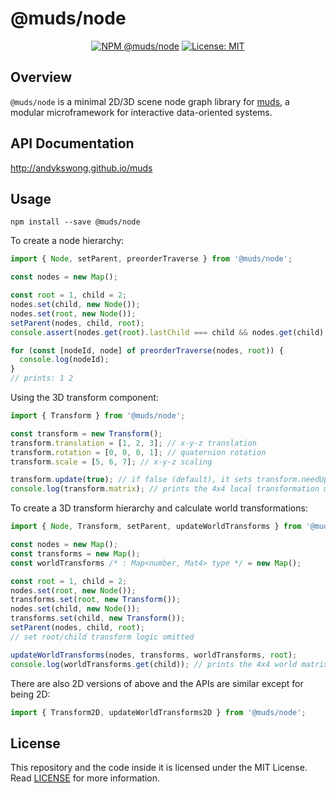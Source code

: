# @muds/node
<p align="center">
  <a href="https://www.npmjs.com/package/@muds/node"><img src="https://img.shields.io/npm/v/@muds/node?label=@muds/node" alt="NPM @muds/node" /></a>
  <a href="./LICENSE"><img src="https://img.shields.io/badge/License-MIT-yellow.svg" alt="License: MIT" /></a>
</p>

## Overview
`@muds/node` is a minimal 2D/3D scene node graph library for [muds](https://github.com/andykswong/muds), a modular microframework for interactive data-oriented systems.

## API Documentation
http://andykswong.github.io/muds

## Usage
```shell
npm install --save @muds/node
```

To create a node hierarchy:
```javascript
import { Node, setParent, preorderTraverse } from '@muds/node';

const nodes = new Map();

const root = 1, child = 2;
nodes.set(child, new Node());
nodes.set(root, new Node());
setParent(nodes, child, root);
console.assert(nodes.get(root).lastChild === child && nodes.get(child).parent === root);

for (const [nodeId, node] of preorderTraverse(nodes, root)) {
  console.log(nodeId);
}
// prints: 1 2
```


Using the 3D transform component:
```javascript
import { Transform } from '@muds/node';

const transform = new Transform();
transform.translation = [1, 2, 3]; // x-y-z translation
transform.rotation = [0, 0, 0, 1]; // quaternion rotation
transform.scale = [5, 6, 7]; // x-y-z scaling

transform.update(true); // if false (default), it sets transform.needUpdate = true only without updating the matrix.
console.log(transform.matrix); // prints the 4x4 local transformation matrix = T * R * S
```

To create a 3D transform hierarchy and calculate world transformations:
```javascript
import { Node, Transform, setParent, updateWorldTransforms } from '@muds/node';

const nodes = new Map();
const transforms = new Map();
const worldTransforms /* : Map<number, Mat4> type */ = new Map();

const root = 1, child = 2;
nodes.set(root, new Node());
transforms.set(root, new Transform());
nodes.set(child, new Node());
transforms.set(child, new Transform());
setParent(nodes, child, root);
// set root/child transform logic omitted

updateWorldTransforms(nodes, transforms, worldTransforms, root);
console.log(worldTransforms.get(child)); // prints the 4x4 world matrix = (parent transform) * (child transform)
```

There are also 2D versions of above and the APIs are similar except for being 2D:
```javascript
import { Transform2D, updateWorldTransforms2D } from '@muds/node';
```

## License
This repository and the code inside it is licensed under the MIT License. Read [LICENSE](./LICENSE) for more information.
